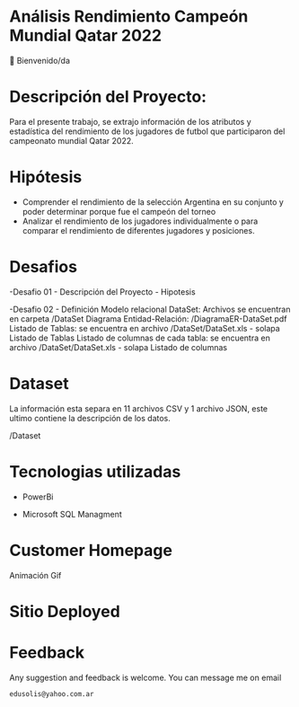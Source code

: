 # Análisis Rendimiento Campeón Mundial Qatar 2022

👋 Bienvenido/da

# Descripción del Proyecto:

Para el presente trabajo, se extrajo información de los atributos y estadística del rendimiento de los jugadores de futbol que participaron del campeonato mundial Qatar 2022.

# Hipótesis

- Comprender el rendimiento de la selección Argentina en su conjunto y poder determinar porque fue el campeón del torneo
- Analizar el rendimiento de los jugadores individualmente o para comparar el rendimiento de diferentes jugadores y posiciones.

# Desafios

-Desafio 01 - Descripción del Proyecto - Hipotesis

-Desafio 02 - Definición Modelo relacional
    DataSet: Archivos se encuentran en carpeta /DataSet
    Diagrama Entidad-Relación: /DiagramaER-DataSet.pdf
    Listado de Tablas: se encuentra en archivo /DataSet/DataSet.xls - solapa Listado de Tablas
    Listado de columnas de cada tabla: se encuentra en archivo /DataSet/DataSet.xls - solapa Listado de columnas


# Dataset

La información esta separa en 11 archivos CSV y 1 archivo JSON, este ultimo contiene la descripción de los datos.

/Dataset

# Tecnologias utilizadas

- PowerBi

- Microsoft SQL Managment

# Customer Homepage

Animación Gif


# Sitio Deployed



# Feedback

Any suggestion and feedback is welcome. You can message me on email

`edusolis@yahoo.com.ar`
